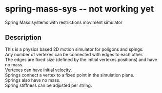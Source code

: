 # spring-mass-sys -- not working yet
Spring Mass systems with restrictions moviment simulator

Description
-----------
This is a physics based 2D motion simulator for poligons and spings.  
Any number of vertexes can be connected with edges to each other.  
The edges are fixed size (defined by the initial vertexes positions) and have no mass.  
Vertexes can have initial velocity.  
Springs connect a vertex to a fixed point in the simulation plane.  
Springs also have no mass.  
Spring stiffness can be adjusted per string.  
